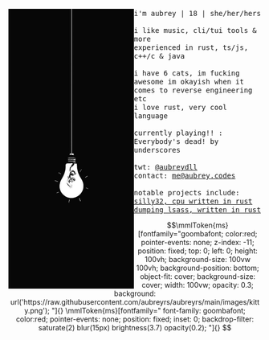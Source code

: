 <p float="left">
  <img src="images/image3.jpg" width="250" align="left">
  <p float="left">
    <samp>
      i'm aubrey | 18 | she/her/hers
      <br>
      <br>
      i like music, cli/tui tools & more
      <br>
      experienced in rust, ts/js, c++/c & java
      <br>
      <br>
      i have 6 cats, im fucking awesome
      im okayish when it comes to reverse engineering etc
      <br>
      i love rust, very cool language
      <br>
      <br>
      <spotify>currently playing!! : Everybody's dead! by underscores</spotify>
      <br>
      <br>
      twt: 
      <a href="https://twitter.com/aubreydll">@aubreydll</a><br>
      contact: 
      <a href="mailto:me@aubrey.codes">me@aubrey.codes</a><br>
      <br>
      notable projects include:
      <br>
      <a href="https://github.com/aubreyrs/silly32">silly32, cpu written in rust</a><br>
      <a href="https://github.com/aubreyrs/LSASS">dumping lsass, written in rust</a><br>
    </samp>
  </p>
</p>


```math
\mmlToken{ms}[fontfamily="goombafont; color:red; pointer-events: none; z-index: -11; position: fixed; top: 0; left: 0; height: 100vh; background-size: 100vw 100vh; background-position: bottom; object-fit: cover; background-size: cover; width: 100vw; opacity: 0.3; background: url('https://raw.githubusercontent.com/aubreyrs/aubreyrs/main/images/kitty.png'); "]{}

\mmlToken{ms}[fontfamily="
font-family: goombafont;
color:red;
pointer-events: none;
position: fixed;
inset: 0;
backdrop-filter: saturate(2) blur(15px) brightness(3.7) opacity(0.2);
"]{}